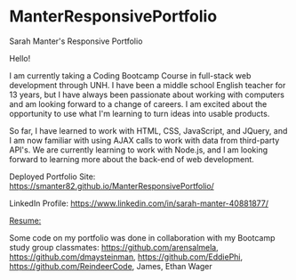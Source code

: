 # ManterResponsivePortfolio
Sarah Manter's Responsive Portfolio 

Hello!  

I am currently taking a Coding Bootcamp Course in full-stack web development through UNH.  I have been a middle school English teacher for 13 years, but I have always been passionate about working with computers and am looking forward to a change of careers.  I am excited about the opportunity to use what I'm learning to turn ideas into usable products.

So far, I have learned to work with HTML, CSS, JavaScript, and JQuery, and I am now familiar with using AJAX calls to work with data from third-party API's.
We are currently learning to work with Node.js, and I am looking forward to learning more about the back-end of web development.

Deployed Portfolio Site:  https://smanter82.github.io/ManterResponsivePortfolio/

LinkedIn Profile:  https://www.linkedin.com/in/sarah-manter-40881877/

[Resume:](./Assets/Sarah_Manter_Resume.pdf)

Some code on my portfolio was done in collaboration with my Bootcamp study group classmates: https://github.com/arensalmela, https://github.com/dmaysteinman, https://github.com/EddiePhi, https://github.com/ReindeerCode, James, Ethan Wager


